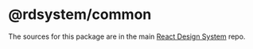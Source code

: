 # @rdsystem/common

The sources for this package are in the main [React Design System](https://github.com/diegoavieira/rdsystem#readme) repo.
